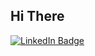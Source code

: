 ## Hi There 


<div id="badges">
  <a href="[your-linkedin-URL](https://www.linkedin.com/in/gehadmostafa/)">
    <img src="https://img.shields.io/badge/LinkedIn-blue?style=for-the-badge&logo=linkedin&logoColor=white" alt="LinkedIn Badge"/>
  </a>
  
</div>
